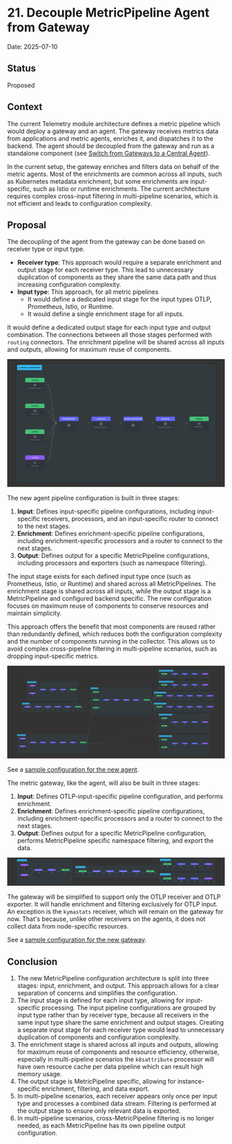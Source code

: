 # 21. Decouple MetricPipeline Agent from Gateway

Date: 2025-07-10

## Status

Proposed

## Context

The current Telemetry module architecture defines a metric pipeline which would deploy a gateway and an agent. The gateway receives metrics data from applications and metric agents, enriches it, and dispatches it to the backend.
The agent should be decoupled from the gateway and run as a standalone component (see [Switch from Gateways to a Central Agent](019-switch-from-gateways-to-a-central-agent.md)).

In the current setup, the gateway enriches and filters data on behalf of the metric agents. Most of the enrichments are common across all inputs, such as Kubernetes metadata enrichment, but some enrichments are input-specific, such as Istio or runtime enrichments.
The current architecture requires complex cross-input filtering in multi-pipeline scenarios, which is not efficient and leads to configuration complexity.

## Proposal

The decoupling of the agent from the gateway can be done based on receiver type or input type.

- **Receiver type**: This approach would require a separate enrichment and output stage for each receiver type. This lead to unnecessary duplication of components as they share the same data path and thus increasing configuration complexity.
- **Input type**: This approach, for all metric pipelines
  - It would define a dedicated input stage for the input types OTLP, Prometheus, Istio, or Runtime.
  - It would define a single enrichment stage for all inputs.
 
It would define a dedicated output stage for each input type and output combination. The connections between all those stages performed with `routing` connectors. The enrichment pipeline will be shared across all inputs and outputs, allowing for maximum reuse of components.

![enrichment](./../assets/metric-enrichment.png)

The new agent pipeline configuration is built in three stages:

1. **Input**: Defines input-specific pipeline configurations, including input-specific receivers, processors, and an input-specific router to connect to the next stages.
2. **Enrichment**: Defines enrichment-specific pipeline configurations, including enrichment-specific processors and a router to connect to the next stages.
3. **Output**: Defines output for a specific MetricPipeline configurations, including processors and exporters (such as namespace filtering).

The input stage exists for each defined input type once (such as Prometheus, Istio, or Runtime) and shared across all MetricPipelines.
The enrichment stage is shared across all inputs, while the output stage is a MetricPipeline and configured backend specific.
The new configuration focuses on maximum reuse of components to conserve resources and maintain simplicity.

This approach offers the benefit that most components are reused rather than redundantly defined, which reduces both the configuration complexity and the number of components running in the collector. This allows us to avoid complex cross-pipeline filtering in multi-pipeline scenarios, such as dropping input-specific metrics.

![config](./../assets/metric-agent-pipelines.png)

See a [sample configuration for the new agent](./../assets/sample-metric-agent-config.yaml).

The metric gateway, like the agent, will also be built in three stages:
1. **Input**: Defines OTLP-input-specific pipeline configuration, and performs enrichment.
2. **Enrichment**: Defines enrichment-specific pipeline configurations, including enrichment-specific processors and a router to connect to the next stages.
3. **Output**: Defines output for a specific MetricPipeline configuration, performs MetricPipeline specific namespace filtering, and export the data.

![gaetway](./../assets/metric-gateway-pipelines.png)

The gateway will be simplified to support only the OTLP receiver and OTLP exporter. It will handle enrichment and filtering exclusively for OTLP input. An exception is the `kymastats` receiver, which will remain on the gateway for now. That's because, unlike other receivers on the agents, it does not collect data from node-specific resources.

See a [sample configuration for the new gateway](./../assets/sample-metric-gateway-config.yaml).

## Conclusion

1. The new MetricPipeline configuration architecture is split into three stages: input, enrichment, and output. This approach allows for a clear separation of concerns and simplifies the configuration.
2. The input stage is defined for each input type, allowing for input-specific processing. The input pipeline configurations are grouped by input type rather than by receiver type, because all receivers in the same input type share the same enrichment and output stages. Creating a separate input stage for each receiver type would lead to unnecessary duplication of components and configuration complexity.
3. The enrichment stage is shared across all inputs and outputs, allowing for maximum reuse of components and resource efficiency, otherwise, especially in multi-pipeline scenarios the `k8sattribute` processor will have own resource cache per data pipeline which can result high memory usage.
4. The output stage is MetricPipeline specific, allowing for instance-specific enrichment, filtering, and data export.
5. In multi-pipeline scenarios, each receiver appears only once per input type and processes a combined data stream. Filtering is performed at the output stage to ensure only relevant data is exported.
6. In multi-pipeline scenarios, cross-MetricPipeline filtering is no longer needed, as each MetricPipeline has its own pipeline output configuration.


